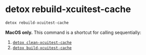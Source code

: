 # detox rebuild-xcuitest-cache

```bash
detox rebuild-xcuitest-cache
```

**MacOS only.** This command is a shortcut for calling sequentially:

1. [`detox clean-xcuitest-cache`](clean-framework-cache.md)
1. [`detox build-xcuitest-cache`](build-framework-cache.md)
